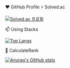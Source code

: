❤️ GitHub Profile
⚡ Solved.ac

[![Solved.ac 프로필](http://mazassumnida.wtf/api/v2/generate_badge?boj=gywo9675)](https://solved.ac/gywo9675)

📫 Using Stacks

[![Top Langs](https://github-readme-stats.vercel.app/api/top-langs/?username=REVE97&layout=compact&exclude_repo=SW_project)](https://github.com/REVE97)

🔭 CalculateRank

[![Anurag's GitHub stats](https://github-readme-stats.vercel.app/api?username=REVE97&show_icons=true&theme=dracula)](https://github.com/REVE97)

<!--
**REVE97/REVE97** is a ✨ _special_ ✨ repository because its `README.md` (this file) appears on your GitHub profile.

Here are some ideas to get you started:

- 🔭 I’m currently working on ...
- 🌱 I’m currently learning ...
- 👯 I’m looking to collaborate on ...
- 🤔 I’m looking for help with ...
- 💬 Ask me about ...
- 📫 How to reach me: ...
- 😄 Pronouns: ...
- ⚡ Fun fact: ...
-->
